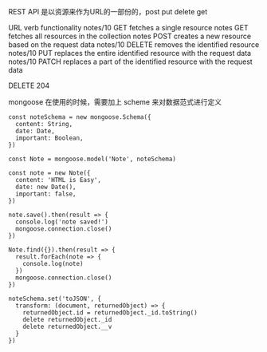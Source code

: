 REST API 是以资源来作为URL的一部份的，post put delete get

URL	verb	functionality
notes/10	GET	fetches a single resource
notes	GET	fetches all resources in the collection
notes	POST	creates a new resource based on the request data
notes/10	DELETE	removes the identified resource
notes/10	PUT	replaces the entire identified resource with the request data
notes/10	PATCH	replaces a part of the identified resource with the request data

DELETE 204

mongoose
在使用的时候，需要加上 scheme 来对数据范式进行定义

```
const noteSchema = new mongoose.Schema({
  content: String,
  date: Date,
  important: Boolean,
})

const Note = mongoose.model('Note', noteSchema)

const note = new Note({
  content: 'HTML is Easy',
  date: new Date(),
  important: false,
})

note.save().then(result => {
  console.log('note saved!')
  mongoose.connection.close()
})

Note.find({}).then(result => {
  result.forEach(note => {
    console.log(note)
  })
  mongoose.connection.close()
})

noteSchema.set('toJSON', {
  transform: (document, returnedObject) => {
    returnedObject.id = returnedObject._id.toString()
    delete returnedObject._id
    delete returnedObject.__v
  }
})
```




